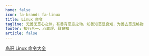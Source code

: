 ```yaml
---
home: false
icon: fa-brands fa-linux
title: Linux 命令
tagline: 无善无恶心之体，有善有恶意之动，知善知恶是良知，为善去恶是格物
footer: 知行合一、心即理、致良知
article: false
---
```

[鸟哥 Linux 命令大全](https://man.niaoge.com/)
<Catalog/>